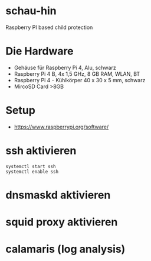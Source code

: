 # schau-hin
Raspberry PI based child protection

# Die Hardware
* Gehäuse für Raspberry Pi 4, Alu, schwarz
* Raspberry Pi 4 B, 4x 1,5 GHz, 8 GB RAM, WLAN, BT
* Raspberry Pi 4 - Kühlkörper 40 x 30 x 5 mm, schwarz
* MircoSD Card >8GB

# Setup
* https://www.raspberrypi.org/software/

# ssh aktivieren
```
systemctl start ssh
systemctl enable ssh
```
# dnsmaskd aktivieren
# squid proxy aktivieren
# calamaris (log analysis)
